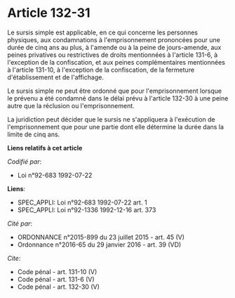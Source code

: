 # Article 132-31

Le sursis simple est applicable, en ce qui concerne les personnes physiques, aux condamnations à l'emprisonnement prononcées
pour une durée de cinq ans au plus, à l'amende ou à la peine de jours-amende, aux peines privatives ou restrictives de droits
mentionnées à l'article 131-6, à l'exception de la confiscation, et aux peines complémentaires mentionnées à l'article
131-10, à l'exception de la confiscation, de la fermeture d'établissement et de l'affichage. 

Le sursis simple ne peut être ordonné que pour l'emprisonnement lorsque le prévenu a été condamné dans le délai prévu à
l'article 132-30 à une peine autre que la réclusion ou l'emprisonnement. 

La juridiction peut décider que le sursis ne s'appliquera à l'exécution de l'emprisonnement que pour une partie dont elle
détermine la durée dans la limite de cinq ans.

**Liens relatifs à cet article**

_Codifié par_:

  - Loi n°92-683 1992-07-22

**Liens**:

  - SPEC_APPLI: Loi n°92-683 1992-07-22 art. 1
  - SPEC_APPLI: Loi n°92-1336 1992-12-16 art. 373

_Cité par_:

  - ORDONNANCE n°2015-899 du 23 juillet 2015 - art. 45 (V)
  - Ordonnance n°2016-65 du 29 janvier 2016 - art. 39 (VD)

_Cite_:

  - Code pénal - art. 131-10 (V)
  - Code pénal - art. 131-6 (V)
  - Code pénal - art. 132-30 (V)
